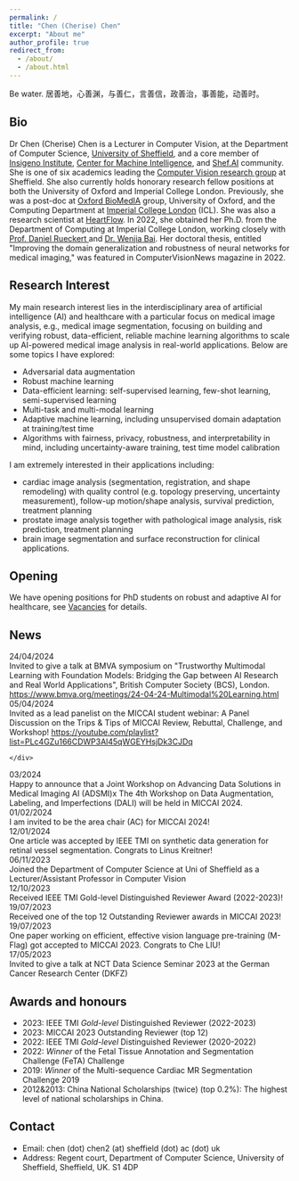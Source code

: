 ```yaml
---
permalink: /
title: "Chen (Cherise) Chen"
excerpt: "About me"
author_profile: true
redirect_from: 
  - /about/
  - /about.html
---
```

<div class="motto-section">
 <p class="motto">
  Be water. 居善地，心善渊，与善仁，言善信，政善治，事善能，动善时。
 </p>
</div>

Bio
---

Dr Chen (Cherise) Chen is a Lecturer in Computer Vision, at the Department of Computer Science, [University of Sheffield](https://www.sheffield.ac.uk/), and a core member of [Insigeno Institute](https://www.sheffield.ac.uk/insigneo), [Center for Machine Intelligence](https://www.sheffield.ac.uk/machine-intelligence), and [Shef.AI](https://shef-ai.github.io/) community. She is one of six academics leading the [Computer Vision research group](https://www.sheffield.ac.uk/dcs/research/groups/computer-vision) at Sheffield. She also currently holds honorary research fellow positions at both the University of Oxford and Imperial College London. Previously, she was a post-doc at [Oxford BioMedIA](https://eng.ox.ac.uk/biomedical-image-analysis/#ourresearch) group, University of Oxford, and the Computing Department at [Imperial College London](https://www.imperial.ac.uk/) (ICL). She was also a research scientist at [HeartFlow](https://www.heartflow.com/). In 2022, she obtained her Ph.D. from the Department of Computing at Imperial College London, working closely with [Prof. Daniel Rueckert ](https://www.imperial.ac.uk/people/d.rueckert)and [Dr. Wenjia Bai](https://www.imperial.ac.uk/people/w.bai). Her doctoral thesis, entitled "Improving the domain generalization and robustness of neural networks for medical imaging," was featured in ComputerVisionNews magazine in 2022.

Research Interest
-----------------

My main research interest lies in the interdisciplinary area of artificial intelligence (AI) and healthcare with a particular focus on medical image analysis, e.g., medical image segmentation, focusing on building and verifying robust, data-efficient, reliable machine learning algorithms to scale up AI-powered medical image analysis in real-world applications. Below are some topics I have explored:

* Adversarial data augmentation
* Robust machine learning
* Data-efficient learning: self-supervised learning, few-shot learning, semi-supervised learning
* Multi-task and multi-modal learning
* Adaptive machine learning, including unsupervised domain adaptation at training/test time
* Algorithms with fairness, privacy, robustness, and interpretability in mind, including uncertainty-aware training, test time model calibration

I am extremely interested in their applications including:

* cardiac image analysis (segmentation, registration, and shape remodeling) with quality control (e.g. topology preserving, uncertainty measurement), follow-up motion/shape analysis, survival prediction, treatment planning
* prostate image analysis together with pathological image analysis, risk prediction, treatment planning
* brain image segmentation and surface reconstruction for clinical applications.

Opening
-------

We have opening positions for PhD students on robust and adaptive AI for healthcare, see [Vacancies](https://cherise215.github.io/vacancies/) for details.

News
----
<div class="news-container">
<div class="news-item">
  <div class="date">24/04/2024</div>
    <div class="p">
     Invited to give a talk at BMVA symposium on "Trustworthy Multimodal Learning with Foundation Models: Bridging the Gap between AI Research and Real World Applications", British Computer Society (BCS), London. 
      <a href="link"> https://www.bmva.org/meetings/24-04-24-Multimodal%20Learning.html</a>
    </div>
  </div>
<div class="news-item">
  <div class="date">05/04/2024</div>
    <div class="p">
     Invited as a lead panelist on the MICCAI student webinar: A Panel Discussion on the Trips & Tips of MICCAI Review, Rebuttal, Challenge, and Workshop! 
     <a href="recording"> https://youtube.com/playlist?list=PLc4GZu166CDWP3Al45qWGEYHsjDk3CJDq </a>

    </div>
  </div>

<div class="news-item">
  <div class="date">03/2024</div>
    <div class="p">
     Happy to announce that a Joint Workshop on Advancing Data Solutions in Medical Imaging AI (ADSMI)x The 4th Workshop on Data Augmentation, Labeling, and Imperfections (DALI) will be held in MICCAI 2024.
    </div>
  </div>

 <div class="news-item">
  <div class="date">01/02/2024</div>
    <div class="p">
     I am invited to be the area chair (AC) for MICCAI 2024!
    </div>
  </div>
  <div class="news-item">
  <div class="date">12/01/2024</div>
    <div class="p">
    One article was accepted by IEEE TMI on synthetic data generation for retinal vessel segmentation. Congrats to Linus Kreitner!
    </div>
  </div>
  <div class="news-item">
  <div class="date"> 06/11/2023</div>
   Joined the Department of Computer Science at Uni of Sheffield as a Lecturer/Assistant Professor in Computer Vision
  </div>
  <div class="news-item">
  <div class="date"> 12/10/2023</div>
   Received IEEE TMI Gold-level Distinguished Reviewer Award (2022-2023)!
  </div>
  <!-- More news items -->
  <div class="news-item">
  <div class="date"> 19/07/2023</div>
  Received one of the top 12 Outstanding Reviewer awards in MICCAI 2023!
  </div>
  <div class="news-item">
  <div class="date"> 19/07/2023</div>
    One paper working on efficient, effective vision language pre-training (M-Flag) got accepted to MICCAI 2023. Congrats to Che LIU!
  </div>
  <div class="news-item">
   <div class="date">17/05/2023
  </div>
     Invited to give a talk at NCT Data Science Seminar 2023 at the German Cancer Research Center (DKFZ)
  </div>
</div>

Awards and honours
------------------

- 2023: IEEE TMI *Gold-level* Distinguished Reviewer (2022-2023)
- 2023: MICCAI 2023 Outstanding Reviewer (top 12)
- 2022: IEEE TMI *Gold-level* Distinguished Reviewer (2020-2022)
- 2022: *Winner* of the Fetal Tissue Annotation and Segmentation Challenge (FeTA) Challenge
- 2019: *Winner* of the Multi-sequence Cardiac MR Segmentation Challenge 2019
- 2012&2013: China National Scholarships (twice) (top 0.2%): The highest level of national scholarships in China.

Contact
-------

- Email: chen (dot) chen2 (at) sheffield (dot) ac (dot) uk
- Address: Regent court, Department of Computer Science, University of Sheffield, Sheffield, UK. S1 4DP
